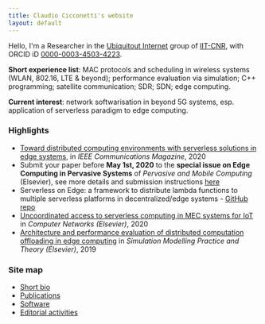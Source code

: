 ```yaml
---
title: Claudio Cicconetti's website
layout: default
---
```


Hello, I'm a Researcher in the [Ubiquitout Internet](http://cnd.iit.cnr.it/) group of [IIT-CNR](http://www.iit.cnr.it/), with ORCID iD [0000-0003-4503-4223](https://orcid.org/0000-0003-4503-4223).

**Short experience list**: MAC protocols and scheduling in wireless systems (WLAN, 802.16, LTE & beyond); performance evaluation via simulation; C++ programming; satellite communication; SDR; SDN; edge computing.

**Current interest**: network softwarisation in beyond 5G systems, esp. application of serverless paradigm to edge computing.

### Highlights

- [Toward distributed computing environments with serverless solutions in edge systems](serverless-etsi.md), in _IEEE Communications Magazine_, 2020
- Submit your paper before **May 1st, 2020** to the **special issue on Edge Computing in Pervasive Systems** of _Pervasive and Mobile Computing_ (Elsevier), see more details and submission instructions [here](https://www.journals.elsevier.com/pervasive-and-mobile-computing/call-for-papers/special-issue-on-edge-computing-in-pervasive-systems)
- Serverless on Edge: a framework to distribute lambda functions to multiple serverless platforms in decentralized/edge systems - [GitHub repo](https://github.com/ccicconetti/serverlessonedge)
- [Uncoordinated access to serverless computing in MEC systems for IoT](uncoord.md) in _Computer Networks (Elsevier)_, 2020
- [Architecture and performance evaluation of distributed computation offloading in edge computing](simpat.md) in _Simulation Modelling Practice and Theory (Elsevier)_, 2019

### Site map

- [Short bio](bio.md)
- [Publications](publications.md)
- [Software](software.md)
- [Editorial activities](editorial.md)
